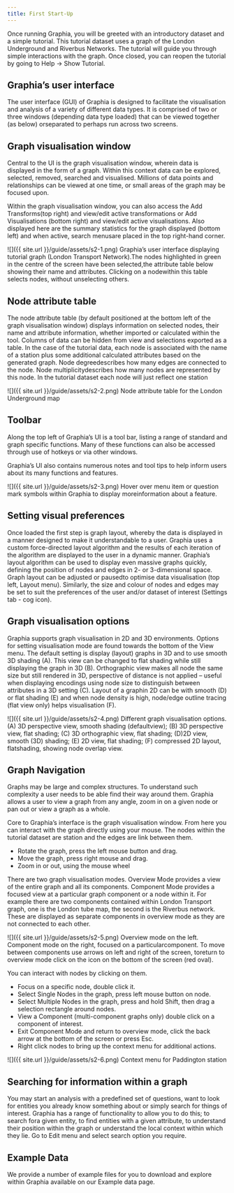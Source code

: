 ```yaml
---
title: First Start-Up
---
```


Once running Graphia, you will be greeted with an introductory dataset and a simple tutorial. This tutorial dataset uses a graph of the London Underground and Riverbus Networks. The tutorial will guide you through simple interactions with the graph. Once closed, you can reopen the tutorial by going to Help -> Show Tutorial.

## Graphia’s user interface

The user interface (GUI) of Graphia is designed to facilitate the visualisation and analysis of a variety of different data types. It is comprised of two or three windows (depending data type loaded) that can be viewed together (as below) orseparated to perhaps run across two screens.

## Graph visualisation window

Central to the UI is the graph visualisation window, wherein data is displayed in the form of a graph. Within this context data can be explored, selected, removed, searched and visualised. Millions of data points and relationships can be viewed at one time, or small areas of the graph may be focused upon.

Within the graph visualisation window, you can also access the Add Transforms(top right) and view/edit active transformations or Add Visualisations (bottom right) and view/edit active visualisations. Also displayed here are the summary statistics for the graph displayed (bottom left) and when active, search menusare placed in the top right-hand corner.

![]({{ site.url }}/guide/assets/s2-1.png)
Graphia’s user interface displaying tutorial graph (London Transport Network).The nodes highlighted in green in the centre of the screen have been selected,the attribute table below showing their name and attributes. Clicking on a nodewithin this table selects nodes, without unselecting others.

## Node attribute table

The node attribute table (by default positioned at the bottom left of the graph visualisation window) displays information on selected nodes, their name and attribute information, whether imported or calculated within the tool. Columns of data can be hidden from view and selections exported as a table. In the case of 
the tutorial data, each node is associated with the name of a station plus some additional calculated attributes based on the generated graph. Node degreedescribes how many edges are connected to the node. Node multiplicitydescribes how many nodes are represented by this node. In the tutorial dataset each node will just reflect one station

![]({{ site.url }}/guide/assets/s2-2.png)
Node attribute table for the London Underground map

## Toolbar
Along the top left of Graphia’s UI is a tool bar, listing a range of standard and graph specific functions. Many of these functions can also be accessed through use of hotkeys or via other windows.

Graphia’s UI also contains numerous notes and tool tips to help inform users about its many functions and features.

![]({{ site.url }}/guide/assets/s2-3.png)
Hover over menu item or question mark symbols within Graphia to display moreinformation about a feature.

## Setting visual preferences

Once loaded the first step is graph layout, whereby the data is displayed in a manner designed to make it understandable to a user.  Graphia uses a custom force-directed layout algorithm and the results of each iteration of the algorithm are displayed to the user in a dynamic manner.  Graphia’s layout algorithm can be used to display even massive graphs quickly, defining the position of nodes and edges in 2- or 3-dimensional space.  Graph layout can be adjusted or pausedto optimise data visualisation (top left, Layout menu).  Similarly, the size and colour of nodes and edges may be set to suit the preferences of the user and/or dataset of interest (Settings tab - cog icon).

## Graph visualisation options

Graphia supports graph visualisation in 2D and 3D environments. Options for setting visualisation mode are found towards the bottom of the View menu. The default setting is display (layout) graphs in 3D and to use smooth 3D shading (A).  This view can be changed to flat shading while still displaying the graph in 3D (B). Orthographic view makes all node the same size but still rendered in 3D, perspective of distance is not applied – useful when displaying encodings using node size to distinguish between attributes in a 3D setting (C). Layout of a graphin 2D can be with smooth (D) or flat shading (E) and when node density is high, node/edge outline tracing (flat view only) helps visualisation (F).

![]({{ site.url }}/guide/assets/s2-4.png)
Different graph visualisation options. (A) 3D perspective view, smooth shading (defaultview); (B) 3D perspective view, flat shading; (C) 3D orthographic view, flat shading; (D)2D view, smooth (3D) shading; (E) 2D view, flat shading; (F) compressed 2D layout, flatshading, showing node overlap view.

## Graph Navigation 
Graphs may be large and complex structures. To understand such complexity a user needs to be able find their way around them.  Graphia allows a user to view a graph from any angle, zoom in on a given node or pan out or view a graph as a whole.

Core to Graphia’s interface is the graph visualisation window. From here you can interact with the graph directly using your mouse. The nodes within the tutorial dataset are station and the edges are link between them.

- Rotate the graph, press the left mouse button and drag.
- Move the graph, press right mouse and drag.
- Zoom in or out, using the mouse wheel

There are two graph visualisation modes. Overview Mode provides a view of the entire graph and all its components. Component Mode provides a focused view at a particular graph component or a node within it. For example there are two components contained within London Transport graph, one is the London tube map, the second is the Riverbus network. These are displayed as separate components in overview mode as they are not connected to each other.

![]({{ site.url }}/guide/assets/s2-5.png)
Overview mode on the left. Component mode on the right, focused on a particularcomponent. To move between components use arrows on left and right of the screen, toreturn to overview mode click on the icon on the bottom of the screen (red oval).

You can interact with nodes by clicking on them.

- Focus on a specific node, double click it.
- Select Single Nodes in the graph, press left mouse button on node.
- Select Multiple Nodes in the graph, press and hold Shift, then drag a selection rectangle around nodes.
- View a Component (multi-component graphs only) double click on a component of interest.
- Exit Component Mode and return to overview mode, click the back arrow at the bottom of the screen or press Esc.
- Right click nodes to bring up the context menu for additional actions.

![]({{ site.url }}/guide/assets/s2-6.png)
Context menu for Paddington station

## Searching for information within a graph

You may start an analysis with a predefined set of questions, want to look for entities you already know something about or simply search for things of interest. Graphia has a range of functionality to allow you to do this; to search fora given entity, to find entities with a given attribute, to understand their position within the graph or understand the local context within which they lie.  Go to Edit menu and select search option you require.

## Example Data

We provide a number of example files for you to download and explore within Graphia available on our Example data page.

